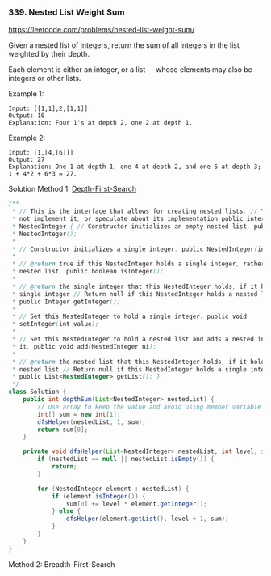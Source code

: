 ### 339. Nested List Weight Sum
https://leetcode.com/problems/nested-list-weight-sum/

Given a nested list of integers, return the sum of all integers in the list weighted by their depth.

Each element is either an integer, or a list -- whose elements may also be integers or other lists.

Example 1:
```
Input: [[1,1],2,[1,1]]
Output: 10 
Explanation: Four 1's at depth 2, one 2 at depth 1.
```
Example 2:
```
Input: [1,[4,[6]]]
Output: 27 
Explanation: One 1 at depth 1, one 4 at depth 2, and one 6 at depth 3; 1 + 4*2 + 6*3 = 27.
```

Solution
Method 1: [Depth-First-Search](https://en.wikipedia.org/wiki/Depth-first_search)
```java
/**
 * // This is the interface that allows for creating nested lists. // You should
 * not implement it, or speculate about its implementation public interface
 * NestedInteger { // Constructor initializes an empty nested list. public
 * NestedInteger();
 *
 * // Constructor initializes a single integer. public NestedInteger(int value);
 *
 * // @return true if this NestedInteger holds a single integer, rather than a
 * nested list. public boolean isInteger();
 *
 * // @return the single integer that this NestedInteger holds, if it holds a
 * single integer // Return null if this NestedInteger holds a nested list
 * public Integer getInteger();
 *
 * // Set this NestedInteger to hold a single integer. public void
 * setInteger(int value);
 *
 * // Set this NestedInteger to hold a nested list and adds a nested integer to
 * it. public void add(NestedInteger ni);
 *
 * // @return the nested list that this NestedInteger holds, if it holds a
 * nested list // Return null if this NestedInteger holds a single integer
 * public List<NestedInteger> getList(); }
 */
class Solution {
    public int depthSum(List<NestedInteger> nestedList) {
        // use array to keep the value and avoid using member variable
        int[] sum = new int[1];
        dfsHelper(nestedList, 1, sum);
        return sum[0];
    }

    private void dfsHelper(List<NestedInteger> nestedList, int level, int[] sum) {
        if (nestedList == null || nestedList.isEmpty()) {
            return;
        }

        for (NestedInteger element : nestedList) {
            if (element.isInteger()) {
                sum[0] += level * element.getInteger();
            } else {
                dfsHelper(element.getList(), level + 1, sum);
            }
        }
    }
}
```
Method 2: Breadth-First-Search
